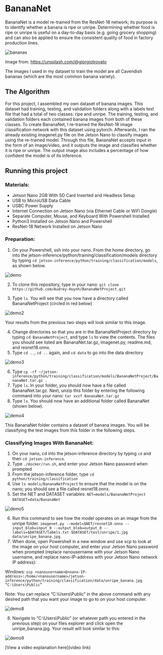 # BananaNet

 BananaNet is a model re-trained from the ResNet-18 network; its purpose is to identify whether a banana is ripe or unripe. Determining whether food is ripe or unripe is useful on a day-to-day basis (e.g. going grocery shopping) and can also be applied to ensure the consistent quality of food in factory production lines.
 
![bananas](https://user-images.githubusercontent.com/86124524/183235282-bb5f54c6-5955-4e9c-af7e-698aa57146ed.png)

Image from: https://unsplash.com/@giorgiotrovato

The images I used in my dataset to train the model are all Cavendish bananas (which are the most common banana variety).

## The Algorithm

For this project, I assembled my own dataset of banana images. This dataset had training, testing, and validation folders along with a labels text file that had a total of two classes: ripe and unripe. The training, testing, and validation folders each contained banana images from both of these classes. To create BananaNet, I re-trained the ResNet-18 image classification network with this dataset using pytorch. Afterwards, I ran the already existing imagenet.py file on the Jetson Nano to classify images using the re-trained model. Through this file, BananaNet accepts input in the form of an image/video, and it outputs the image and classifies whether it is ripe or unripe. The output image also includes a percentage of how confident the model is of its inference.

## Running this project

### Materials:
- Jetson Nano 2GB With SD Card Inserted and Headless Setup
- USB to MicroUSB Data Cable
- USBC Power Supply
- Internet Connection on Jetson Nano (via Ethernet Cable or WiFi Dongle)
- Separate Computer, Mouse, and Keyboard With Powershell Installed
- Python3 Installed on Jetson Nano and Powershell
- ResNet-18 Network Installed on Jetson Nano

### Preparation:
1. On your Powershell, ssh into your nano. From the home directory, go into the jetson-inference/python/training/classification/models directory by typing `cd jetson-inference/python/training/classification/models`, as shown below.

![demo](https://user-images.githubusercontent.com/86124524/183264206-6cb8524f-2675-42e1-841f-217df62de619.png)

2. To clone this repository, type in your nano: `git clone https://github.com/Audrey-Huynh/BananaNetProject.git`

3. Type `ls`. You will see that you now have a directory called BananaNetProject (circled in red below)

![demo2](https://user-images.githubusercontent.com/86124524/183264268-a53cb95e-3e6d-496d-87eb-e811102b707a.png)

Your results from the previous two steps will look similar to this image.

4. Change directories so that you are in the BananaNetProject directory by typing `cd BananaNetProject`, and type `ls` to view the contents. The files you should see listed are BananaNet.tar.gz, imagenet.py, readme.md, and resnet18.onnx.
5. Type `cd ..`, `cd ..` again, and `cd data` to go into the data directory

![demo3](https://user-images.githubusercontent.com/86124524/183264319-1cf37c42-f452-48f8-9db7-a40464749de9.png)

6. Type `cp -rf ~/jetson-inference/python/training/classification/models/BananaNetProject/BananaNet.tar.gz .`
7. Type `ls`. In your folder, you should now have a file called BananaNet.tar.gz. Next, unzip this folder by entering the following command into your nano: `tar xvzf BananaNet.tar.gz`
8. Type `ls`. You should now have an additional folder called BananaNet (shown below).

![demo4](https://user-images.githubusercontent.com/86124524/183264395-36f3999c-68bf-49ee-b932-4d6ae8564c38.png)

This BananaNet folder contains a dataset of banana images. You will be classifying the test images from this folder in the following steps.

### Classifying Images With BananaNet:
1. On your nano, cd into the jetson-inference directory by typing `cd` and then `cd jetson-inference`.
2. Type `./docker/run.sh`, and enter your Jetson Nano password when prompted
3. From the jetson-inference folder, type `cd python/training/classification`
4. Use `ls models/BananaNetProject` to ensure that the model is on the nano; you should see a file called resnet18.onnx.
5. Set the NET and DATASET variables:
`NET=models/BananaNetProject`
`DATASET=data/BananaNet`

![demo5](https://user-images.githubusercontent.com/86124524/183264563-ae895c16-b386-455a-bce6-087e2adf1f11.png)

6. Run this command to see how the model operates on an image from the unripe folder.
`imagenet.py --model=$NET/resnet18.onnx --input_blob=input_0 --output_blob=output_0 --labels=$DATASET/labels.txt $DATASET/test/unripe/1.jpg data/unripe_banana.jpg`
7. When done, open Powershell in a new window and use scp to look at the image on your host computer, and enter your Jetson Nano password when prompted (replace nanousername with your Jetson Nano username, and replace nano-IP-address with your Jetson Nano network IP address):

Windows: `scp <nanousername>@<nano-IP-address>:/home/<nanousername>/jetson-inference/python/training/classification/data/unripe_banana.jpg “C:\Users\Public”`

Note: You can replace “C:\Users\Public” in the above command with any desired path that you want your image to go to on your host computer.
 
![demo8](https://user-images.githubusercontent.com/86124524/183265459-317307f3-691b-4708-a5ef-74948065112a.png)

8. Navigate to “C:\Users\Public” (or whatever path you entered in the previous step) on your files explorer and click open the unripe_banana.jpg. Your result will look similar to this:

![demo9](https://user-images.githubusercontent.com/86124524/183265485-73a15718-54c9-4885-9019-1c4819bd1308.png)

[View a video explanation here](video link)
